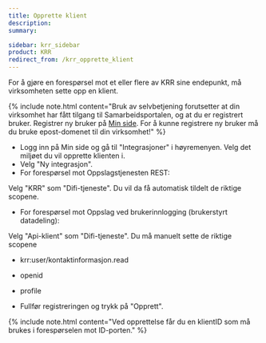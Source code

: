 ```yaml
---
title: Opprette klient
description:
summary:

sidebar: krr_sidebar
product: KRR
redirect_from: /krr_opprette_klient
---
```


For å gjøre en forespørsel mot et eller flere av KRR sine endepunkt, må virksomheten sette opp en klient. 

{% include note.html content="Bruk av selvbetjening forutsetter at din virksomhet har fått tilgang til Samarbeidsportalen, og at du er registrert bruker. Registrer ny bruker på [Min side](https://user.difi.no/auth/realms/difi/protocol/openid-connect/auth?client_id=samarbeid-lukket&response_type=code&scope=openid%20email%20profile&redirect_uri=https%3A//minside-samarbeid.digdir.no/openid-connect/difi_user_login&state=vjHgvGh7mAqpRsxRjcjrR4EWSMs7-NMSafbdrkmHdqY). For å kunne registrere ny bruker må du bruke epost-domenet til din virksomhet!" %}

- Logg inn på Min side og gå til "Integrasjoner" i høyremenyen. Velg det miljøet du vil opprette klienten i.
- Velg "Ny integrasjon".
- For forespørsel mot Oppslagstjenesten REST: 

Velg "KRR" som "Difi-tjeneste". Du vil da få automatisk tildelt de riktige scopene.

- For forespørsel mot Oppslag ved brukerinnlogging (brukerstyrt datadeling):

Velg "Api-klient" som "Difi-tjeneste". Du må manuelt sette de riktige scopene
   - krr:user/kontaktinformasjon.read
   - openid
   - profile

- Fullfør registreringen og trykk på "Opprett".

{% include note.html content="Ved opprettelse får du en klientID som må brukes i forespørselen mot ID-porten." %}
